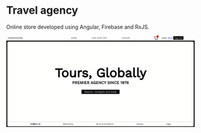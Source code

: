 # Travel agency
Online store developed using Angular, Firebase and RxJS.

![](https://github.com/olgierdjw/travel-agency/blob/main/gif/example.gif?raw=true)
